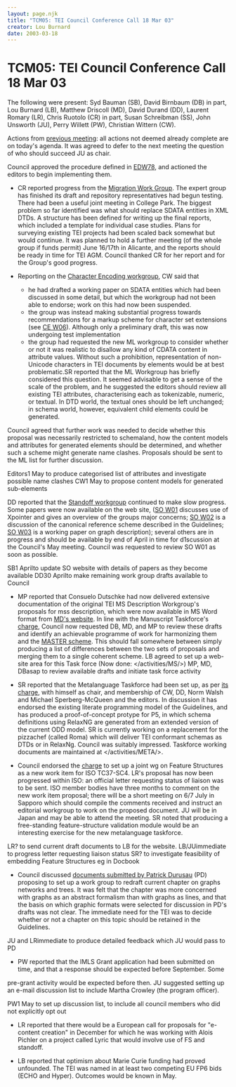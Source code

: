 ```yaml
---
layout: page.njk
title: "TCM05: TEI Council Conference Call 18 Mar 03"
creator: Lou Burnard
date: 2003-03-18
---
```

# TCM05: TEI Council Conference Call 18 Mar 03



The following were present: Syd Bauman (SB), David
 Birnbaum (DB) in part, Lou Burnard (LB), Matthew Driscoll (MD), David 
 Durand (DD), Laurent Romary (LR), Chris Ruotolo
 (CR) in part,
 Susan Schreibman (SS), John Unsworth (JU), Perry Willett (PW),
 Christian Wittern (CW).
 


Actions from [previous meeting](/activities/council/meetings/tcm04-tei-council-conference-call-21-jan-03/): all actions not deemed already complete are on today's
 agenda. It was agreed to defer to the next meeting the
 question of who should succeed JU as chair.
 
 Council approved the procedure defined in [EDW78](../Drafts/edw78.html), and
 actioned the editors to begin implementing them.
 * CR reported progress from the [Migration Work Group](/activities/MI/). The expert
 group has finished its draft and repository representatives had begun
 testing. There had been a useful joint meeting in College Park. The biggest
 problem so far identified was what should replace SDATA
 entities in XML DTDs. A structure has been defined for writing
 up the final reports, which included a template for
 individual case studies. Plans for surveying existing TEI 
 projects had been scaled back somewhat but would continue. It
 was planned to hold a further meeting (of the whole group if
 funds permit) June 16/17th in
 Alicante, and the reports should be ready in time for TEI
 AGM. Council thanked CR for her report and for the Group's
 good progress.

* Reporting on the [Character Encoding workgroup](/activities/CE/), CW said that
 


	+ he had drafted a working paper on SDATA entities which had
	 been discussed in some detail, but which the workgroup had not
	 been able to endorse; work on this had now been suspended.
	+ the group was instead making substantial progress towards
	 recommendations for a
	 markup scheme for character set extensions (see
	 [CE W06](https://www.tei-c.org/Vault/Workgroups/CE/cew06.html)). Although only a preliminary draft, this was now
	 undergoing test implementation
	+ the group had requested the new ML workgroup to consider whether
	 or not it was realistic to disallow any kind of CDATA content
	 in attribute values. Without such a prohibition,
	 representation of non\-Unicode characters in TEI documents by
	 elements would be at best problematic.SR reported that the ML Workgroup has briefly considered this
 question. It seemed advisable to get a sense of the scale of
 the problem, and he suggested the editors should review all
 existing TEI attributes, characterising each as tokenizable,
 numeric, or textual. In DTD world, the textual ones should be
 left unchanged; in schema world, however, equivalent child
 elements could be generated. 


Council agreed that further work was needed to decide whether this
 proposal was necessarily restricted to schemaland, how the
 content models and attributes for generated elements should
 be determined, and whether such a scheme might generate name
 clashes. Proposals should be sent to the ML list for further
 discussion. 
 
 Editors1 May to produce categorised
 list of attributes and investigate possible name clashes
CW1 May to propose content models for generated sub\-elements

DD reported that the [Standoff workgroup](/activities/SO) continued to make slow
 progress. Some papers were now available on the web
 site, ([SO W01](/activities/SO/sow01.html) discusses use of Xpointer and gives an overview of the groups
 major concerns; [SO W02](https://www.tei-c.org/Vault/Workgroups/SO/sow02.html) is a discussion of the
 canonical reference scheme described in the Guidelines;
 [SO W03](/activities/SO/sow03.html) is a working paper on graph description); several
 others are in progress and should be available by end of
 April in time for d1scussion at the Council's May meeting. 
 Council was requested to review SO W01 as soon
 as possible.
 
 SB1 Aprilto update SO website with details of papers
 as they become available
DD30 Aprilto make remaining work group drafts available to
 Council
* MP reported that Consuelo Dutschke had now delivered
 extensive documentation of the original TEI MS Description Workgroup's proposals for
 mss
 description, which were now available in MS Word format
 from [MD's
 website](http://www.merrilee.org/tei-mss/). In line with the Manuscript Taskforce's [charge](https://www.tei-c.org/Activities/Council/Working/tcw04.xml), Council now
 requested DB, MD, and MP to review these drafts and identify
 an achievable programme of work for harmonizing them and 
 the [MASTER
 scheme](../../Master/Reference/). This should fall somewhere
 between simply producing a list of differences
 between the two sets of proposals and merging them to a
 single coherent scheme. LB agreed to set
 up a web\-site area for this Task force (Now done: </activities/MS/>) 
 MP, MD,
 DBasap to review available drafts and
 initiate task force activity

* SR reported that the Metalanguage Taskforce had been set up, as
 per [its charge](https://www.tei-c.org/Activities/Council/Working/tcw03.xml), with
 himself as chair, and membership of CW, DD,
 Norm Walsh and Michael Sperberg\-McQueen and the
 editors. In
 discussion it has endorsed the existing 
 literate
 programming model of the Guidelines, and has 
 produced a proof\-of\-concept protype for P5, in which schema definitions using 
 RelaxNG are generated from an extended version of the
 current ODD model. SR is currently working on a replacement
 for the pizzachef (called Roma) which will deliver TEI
 conformant schemas as DTDs or in RelaxNg. Council was
 suitably impressed. Taskforce working documents are
 maintained at </activities/META/>.

* Council endorsed the [charge](https://www.tei-c.org/Activities/Council/Working/tcw01.xml) to set up a joint wg on
 Feature Structures as a new work item for ISO TC37\-SC4\. LR's proposal
 has now been progressed within ISO: an official letter requesting
 status of liaison was to be sent. ISO member bodies have
 three months to comment on the new work item proposal;
 there will be a short meeting on 6/7 July in Sapporo which
 should compile the comments received and instruct an
 editorial workgroup to work on the proposed document. JU will
 be in Japan and may be able to attend the meeting. SR noted
 that producing a free\-standing feature\-structure validation
 module would be an interesting exercise for the new
 metalanguage taskforce.
 
 LR? to send current draft documents to LB
 for the website.
LB/JUimmediate to progress letter requesting liaison
 status
SR? to investigate feasibility of embedding
 Feature Structures eg in Docbook

* Council discussed [documents submitted by Patrick Durusau](/activities/GD/) (PD)
 proposing to set up a work group to redraft current chapter
 on graphs networks and trees. It was felt that the chapter was
 more concerned with
 graphs as an abstract formalism than with
 graphs as lines, and that the basis on which graphic formats were
 selected for discussion in PD's drafts was not clear. The immediate need for
 the TEI was to decide whether or not a chapter on this topic
 should be retained in the Guidelines.
 
 JU and LRimmediate to produce detailed feedback which JU would
 pass to PD

* PW reported that the IMLS Grant application had been submitted on time, and
 that a response should be expected before September. Some
 
 pre\-grant activity would be expected
 before then. JU suggested setting up an e\-mail discussion list
 to include
 Martha Crowley (the program officer). 
 
 PW1 May to set up discussion list, to include all council
 members who did not explicitly opt out

* LR reported that there would be a European call for
 proposals for "e\-content creation" in December for which he was
 working with Alois Pichler on a project called Lyric that
 would involve use of FS and standoff.

* LB reported that optimism about Marie Curie funding had
 proved unfounded. The TEI was named in at least two competing
 EU FP6 bids (ECHO and Hyper). Outcomes would be known in May.






